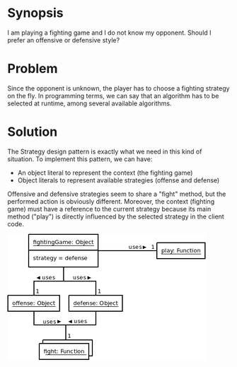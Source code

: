 # Synopsis

I am playing a fighting game and I do not know my opponent. Should I prefer an offensive or defensive style? 

# Problem

Since the opponent is unknown, the player has to choose a fighting strategy on the fly.
In programming terms, we can say that an algorithm has to be selected at runtime, among several available algorithms.

# Solution

The Strategy design pattern is exactly what we need in this kind of situation. To implement this pattern, we can have:

  * An object literal to represent the context (the fighting game)
  * Object literals to represent available strategies (offense and defense)

Offensive and defensive strategies seem to share a "fight" method, but the performed action is obviously different. Moreover, the context (fighting game) must have a reference to the current strategy because its main method ("play") is directly influenced by the selected strategy in the client code.

![Strategy (idiomatic)](Strategy.png)
